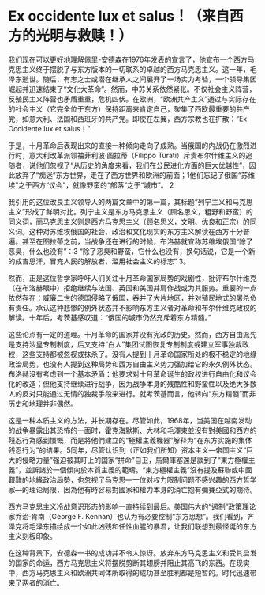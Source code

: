 # Ex occidente lux et salus！（来自西方的光明与救赎！）

我们现在可以更好地理解佩里-安德森在1976年发表的宣言了，他宣布一个西方马克思主义终于摆脱了与东方版本的一切联系的卓越的西方马克思主义。这一年，毛泽东逝世。随后，有志之士或潜在继承人之间展开了一场实力考验，一个领导集团崛起并迅速结束了“文化大革命”。然而，中苏关系依然紧张。不仅社会主义阵营，反殖民主义阵营也矛盾重重，危机四伏。在欧洲，“欧洲共产主义”通过与实际存在的社会主义（它完全位于东方）保持距离来肯定自己，聚集了西欧最重要的共产党，如意大利、法国和西班牙的共产党。即使在左翼，西方宗教也在扩散：“Ex Occidente lux et salus！”

于是，十月革命后表现出来的直接一种倾向走向了成熟。当俄国的内战仍在激烈进行时，意大利改革派领袖菲利波·图拉蒂（Filippo Turati）斥责布尔什维主义的追随者，说他们忽视了“从历史的角度来看，我们在公民进化方面的巨大优越性”，因此放弃了“痴迷”东方世界，走在了西方世界和欧洲的前面；1他们忘记了俄国“苏维埃”之于西方“议会”，就像野蛮的“部落”之于“城市”。 2

我引用的这位改良主义领导人的两篇文章中的第一篇，其标题“列宁主义和马克思主义”形成了鲜明对比。列宁主义是东方马克思主义（顾名思义，粗野和野蛮）的同义词，而马克思主义则是西方马克思主义（顾名思义，文明、优良和正宗）的同义词。这种对苏维埃俄国的社会、政治和文化现实的东方主义解读在西方十分普遍。甚至在图拉蒂之前，当战争还在进行的时候，布洛赫就宣称苏维埃俄国“除了恶臭，什么也没有”：3 “除了恶臭和野蛮，它什么也没有，换句话说，它是一个新的成吉思汗，冒充人民的解放者，滥用社会主义的标志” 3。

然而，正是这位哲学家呼吁人们关注十月革命国家局势的戏剧性，批评布尔什维克（在布洛赫眼中）拒绝继续与法国、英国和美国并肩作战或为其服务。重要的一点依然存在：威廉二世的德国侵略了俄国，吞并了大片地区，并对殖民地式的屠杀负有责任。承认这种悲惨的例外状态并不影响东方主义者对革命和布尔什维克政权的解读。十年后，考茨基感叹道：“俄国的城市仍然充斥着东方精髓。”

这些论点有一定的道理。十月革命的国家并没有宪政的历史。然而，西方自由派先是支持沙皇专制制度，后又支持“白人”集团试图恢复专制制度或建立军事独裁政权，这些支持都被忽视或抹杀了。没有人提到十月革命国家所处的极不稳定的地缘政治局势，也没有人提到这种局势和西方自由主义势力强加给它的永久例外状态。布洛赫没有考虑到一个基本矛盾：他要求对十月革命诞生的政权进行自由化和议会化的改造；但他支持继续进行战争，因为战争本身的残酷性和野蛮性以及绝大多数人的反对只能通过无情的独裁手段来进行。就考茨基而言，他转向“东方精髓”而非历史和地理并非偶然。

这是一种本质主义的方法，并长期存在。尽管如此，1968年，当美国在越南发动的战争暴露出其恐怖的一面时，霍克海默斯、大林和毛澤東並沒有對美國和西方的殘忍行為感到憤慨，而是將他們建立的“極權主義機器”解释为“在东方实施的集体残忍行为”的结果。5同年，尽管认识到（正如我们所知）资本主义—帝国主义“巨大的侵略力量”强迫被其盯上的国家“拼命”自卫，馬爾庫塞還是談到了“東方極權主義”，並訴諸於一個傾向於本質主義的範疇。“東方極權主義”沒有提及蘇聯或中國艱難的地緣政治局勢，也忽视了马克思—一位对权力限制问题不感兴趣的西方哲学家—的理论局限，因為他有時容易對國家和權力本身的消亡抱有彌賽亞式的期待。

西方马克思主义冷战意识形态的影响一直持续到最后。美国伟大的“遏制”政策理论家乔治·肯南（George F. Kennan）也认为有必要控制“东方思想”。我们看到，齐泽克将毛泽东描绘成一个如此凶残和任性血腥的暴君，让我们联想到最怪诞的东方主义刻板印象。

在这种背景下，安德森一书的成功并不令人惊讶。放弃东方马克思主义和受其启发的国家的命运，西方马克思主义将摆脱剪断其翅膀并阻止其高飞的东西。在现实中，西方马克思主义和欧洲共同体所取得的成功甚至胜利都是短暂的。时代迅速带来了两者的消亡。

